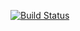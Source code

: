 [![Build Status](https://dev.azure.com/cognitive-neuroscience/cognitive-neuroscience/_apis/build/status/cognitive-neuroscience.website?branchName=master)](https://dev.azure.com/cognitive-neuroscience/cognitive-neuroscience/_build/latest?definitionId=2&branchName=master)
